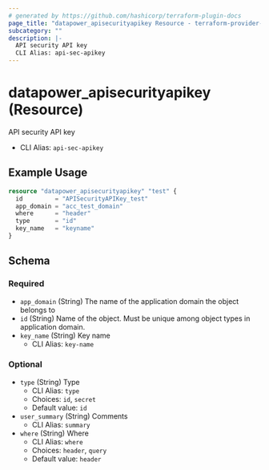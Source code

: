 ```yaml
---
# generated by https://github.com/hashicorp/terraform-plugin-docs
page_title: "datapower_apisecurityapikey Resource - terraform-provider-datapower"
subcategory: ""
description: |-
  API security API key
  CLI Alias: api-sec-apikey
---
```


# datapower_apisecurityapikey (Resource)

API security API key
  - CLI Alias: `api-sec-apikey`

## Example Usage

```terraform
resource "datapower_apisecurityapikey" "test" {
  id         = "APISecurityAPIKey_test"
  app_domain = "acc_test_domain"
  where      = "header"
  type       = "id"
  key_name   = "keyname"
}
```

<!-- schema generated by tfplugindocs -->
## Schema

### Required

- `app_domain` (String) The name of the application domain the object belongs to
- `id` (String) Name of the object. Must be unique among object types in application domain.
- `key_name` (String) Key name
  - CLI Alias: `key-name`

### Optional

- `type` (String) Type
  - CLI Alias: `type`
  - Choices: `id`, `secret`
  - Default value: `id`
- `user_summary` (String) Comments
  - CLI Alias: `summary`
- `where` (String) Where
  - CLI Alias: `where`
  - Choices: `header`, `query`
  - Default value: `header`
